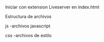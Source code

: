 Iniciar con extension Liveserver en index.html

Estructura de archivos

js
-archivos javascript

css
-archivos de estilo


